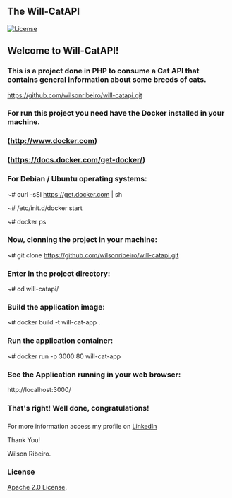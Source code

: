 ## The Will-CatAPI

<!-- Lincense -->
[![License](https://img.shields.io/badge/License-Apache%202.0-blue.svg)](https://opensource.org/licenses/Apache-2.0)


## Welcome to Will-CatAPI!

### This is a project done in PHP to consume a Cat API that contains general information about some breeds of cats.

https://github.com/wilsonribeiro/will-catapi.git



### For run this project you need have the Docker installed in your machine.

### (http://www.docker.com)
### (https://docs.docker.com/get-docker/)

### For Debian / Ubuntu operating systems:

~# curl -sSl https://get.docker.com | sh

~# /etc/init.d/docker start

~# docker ps


### Now, clonning the project in your machine:

~# git clone https://github.com/wilsonribeiro/will-catapi.git

### Enter in the project directory:

~# cd will-catapi/

### Build the application image:

~# docker build -t will-cat-app .

### Run the application container:

~# docker run -p 3000:80 will-cat-app

### See the Application running in your web browser:

http://localhost:3000/


### That's right! Well done, congratulations!

###

For more information access my profile on [LinkedIn](https://www.linkedin.com/in/wilsonribeiro2/)


Thank You!

Wilson Ribeiro.

### License
<!-- Keep full URL links to repo files because this README syncs from main to gh-pages.  -->
[Apache 2.0 License](https://github.com/wilsonribeiro/will-catapi/blob/master/LICENSE).
